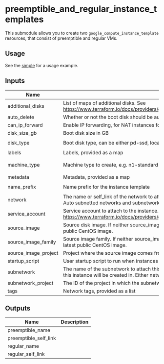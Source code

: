 # preemptible_and_regular_instance_templates

This submodule allows you to create two `google_compute_instance_template`
resources, that consist of preemptible and regular VMs.

## Usage

See the [simple](../../examples/preemptible_and_regular_instance_templates/simple) for a usage example.

[^]: (autogen_docs_start)

## Inputs

| Name | Description | Type | Default | Required |
|------|-------------|:----:|:-----:|:-----:|
| additional\_disks | List of maps of additional disks. See https://www.terraform.io/docs/providers/google/r/compute\_instance\_template.html#disk\_name | list | `<list>` | no |
| auto\_delete | Whether or not the boot disk should be auto-deleted | string | `"true"` | no |
| can\_ip\_forward | Enable IP forwarding, for NAT instances for example | string | `"false"` | no |
| disk\_size\_gb | Boot disk size in GB | string | `"100"` | no |
| disk\_type | Boot disk type, can be either pd-ssd, local-ssd, or pd-standard | string | `"pd-standard"` | no |
| labels | Labels, provided as a map | map | `<map>` | no |
| machine\_type | Machine type to create, e.g. n1-standard-1 | string | `"n1-standard-1"` | no |
| metadata | Metadata, provided as a map | map | `<map>` | no |
| name\_prefix | Name prefix for the instance template | string | `"default-it"` | no |
| network | The name or self\_link of the network to attach this interface to. Use network attribute for Legacy or Auto subnetted networks and subnetwork for custom subnetted networks. | string | `""` | no |
| service\_account | Service account to attach to the instance. See https://www.terraform.io/docs/providers/google/r/compute\_instance\_template.html#service\_account. | map | n/a | yes |
| source\_image | Source disk image. If neither source\_image nor source\_image\_family is specified, defaults to the latest public CentOS image. | string | `""` | no |
| source\_image\_family | Source image family. If neither source\_image nor source\_image\_family is specified, defaults to the latest public CentOS image. | string | `""` | no |
| source\_image\_project | Project where the source image comes from | string | `""` | no |
| startup\_script | User startup script to run when instances spin up | string | `""` | no |
| subnetwork | The name of the subnetwork to attach this interface to. The subnetwork must exist in the same region this instance will be created in. Either network or subnetwork must be provided. | string | `""` | no |
| subnetwork\_project | The ID of the project in which the subnetwork belongs. If it is not provided, the provider project is used. | string | `""` | no |
| tags | Network tags, provided as a list | list | `<list>` | no |

## Outputs

| Name | Description |
|------|-------------|
| preemptible\_name |  |
| preemptible\_self\_link |  |
| regular\_name |  |
| regular\_self\_link |  |

[^]: (autogen_docs_end)
